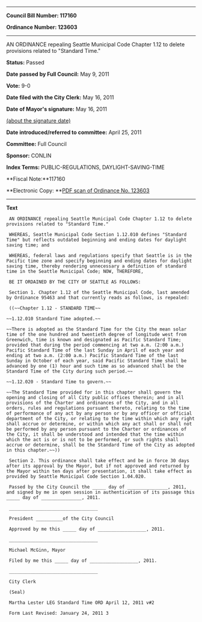 

********

**Council Bill Number: 117160**
   
**Ordinance Number: 123603**
********

 AN ORDINANCE repealing Seattle Municipal Code Chapter 1.12 to delete provisions related to "Standard Time."

**Status:** Passed
   
**Date passed by Full Council:** May 9, 2011
   
**Vote:** 9-0
   
**Date filed with the City Clerk:** May 16, 2011
   
**Date of Mayor's signature:** May 16, 2011
   
[(about the signature date)](/~public/approvaldate.htm)
   
   
   
**Date introduced/referred to committee:** April 25, 2011
   
**Committee:** Full Council
   
**Sponsor:** CONLIN
   
   
**Index Terms:** PUBLIC-REGULATIONS, DAYLIGHT-SAVING-TIME

**Fiscal Note:**117160

**Electronic Copy: **[PDF scan of Ordinance No. 123603](/~archives/Ordinances/Ord_123603.pdf)

********

**Text**
   
```
 AN ORDINANCE repealing Seattle Municipal Code Chapter 1.12 to delete provisions related to "Standard Time."

 WHEREAS, Seattle Municipal Code Section 1.12.010 defines "Standard Time" but reflects outdated beginning and ending dates for daylight saving time; and

 WHEREAS, federal laws and regulations specify that Seattle is in the Pacific time zone and specify beginning and ending dates for daylight saving time, thereby rendering unnecessary a definition of standard time in the Seattle Municipal Code; NOW, THEREFORE,

 BE IT ORDAINED BY THE CITY OF SEATTLE AS FOLLOWS:

 Section 1. Chapter 1.12 of the Seattle Municipal Code, last amended by Ordinance 95463 and that currently reads as follows, is repealed:

 ((~~Chapter 1.12 - STANDARD TIME~~

~~1.12.010 Standard Time adopted.~~

~~There is adopted as the Standard Time for the City the mean solar time of the one hundred and twentieth degree of longitude west from Greenwich, time is known and designated as Pacific Standard Time; provided that during the period commencing at two a.m. (2:00 a.m.) Pacific Standard Time of the last Sunday in April of each year and ending at two a.m. (2:00 a.m.) Pacific Standard Time of the last Sunday in October of each year, said Pacific Standard Time shall be advanced by one (1) hour and such time as so advanced shall be the Standard Time of the City during such period.~~

~~1.12.020 - Standard Time to govern.~~

~~The Standard Time provided for in this chapter shall govern the opening and closing of all City public offices therein; and in all provisions of the Charter and ordinances of the City, and in all orders, rules and regulations pursuant thereto, relating to the time of performance of any act by any person or by any officer or official department of the City, or relating to the time within which any right shall accrue or determine, or within which any act shall or shall not be performed by any person pursuant to the Charter or ordinances of the City, it shall be understood and intended that the time within which the act is or is not to be performed, or such rights shall accrue or determine, shall be the Standard Time of the City as adopted in this chapter.~~))

 Section 2. This ordinance shall take effect and be in force 30 days after its approval by the Mayor, but if not approved and returned by the Mayor within ten days after presentation, it shall take effect as provided by Seattle Municipal Code Section 1.04.020.

 Passed by the City Council the _____ day of _______________, 2011, and signed by me in open session in authentication of its passage this _____ day of _______________, 2011.

 _________________________________

 President __________of the City Council

 Approved by me this _____ day of __________________, 2011.

 _________________________________

 Michael McGinn, Mayor

 Filed by me this _____ day of __________________, 2011.

 _________________________________

 City Clerk

 (Seal)

 Martha Lester LEG Standard Time ORD April 12, 2011 v#2

 Form Last Revised: January 24, 2011 3

```
